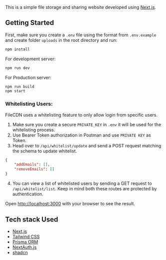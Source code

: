 This is a simple file storage and sharing website developed using [Next.js](https://nextjs.org/).

## Getting Started

First, make sure you create a `.env` file using the format from `.env.example` and create folder `uploads` in the root directory and run:

```bash
npm install
```

For development server:
```bash
npm run dev
```

For Production server:
```bash
npm run build
npm start
```

### Whitelisting Users:
FileCDN uses a whitelisting feature to only allow login from specific users.
1. Make sure you create a secure `PRIVATE_KEY` in `.env` it will be used for the whitelisting process.
2. Use Bearer Token authorization in Postman and use `PRIVATE KEY` as Token.
3. Head over to `/api/whitelist/update` and send a POST request matching the schema to update whitelist.
```json
{
    "addEmails": [],
    "removeEmails": []
}
```
4. You can view a list of whitelisted users by sending a GET request to `/api/whitelist/list`. Keep in mind both these routes are protected by authentication.

Open [http://localhost:3000](http://localhost:3000) with your browser to see the result.

## Tech stack Used
- [Next.js](https://nextjs.org/)
- [Tailwind CSS](https://tailwindcss.com/)
- [Prisma ORM](https://prisma.io/)
- [NextAuth.js](https://next-auth.js.org/)
- [shadcn](https://ui.shadcn.com/)